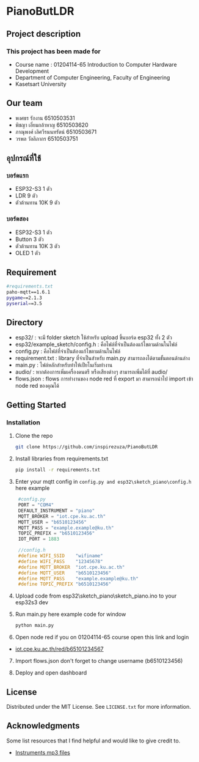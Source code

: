 # PianoButLDR

## Project description
### This project has been made for 
* Course name : 01204114-65 Introduction to Computer Hardware Development 
* Department of Computer Engineering, Faculty of Engineering
* Kasetsart University

## Our team 
* พงศธร รักงาน 6510503531
* พิชญา เอี่ยมกล้าหาญ 6510503620
* ภาณุพงศ์ เลิศวีรนนทรัตน์ 6510503671
* วรพล วัลลิภากร 6510503751

## อุปกรณ์ที่ใช้
### บอร์ดแรก
* ESP32-S3 1 ตัว
* LDR 9 ตัว
* ตัวต้านทาน 10K 9 ตัว
### บอร์ดสอง
* ESP32-S3 1 ตัว
* Button 3 ตัว
* ตัวต้านทาน 10K 3 ตัว
* OLED 1 ตัว

## Requirement
```sh
#requirements.txt
paho-mqtt==1.6.1
pygame==2.1.3
pyserial==3.5
```

## Directory
* esp32/ : จะมี folder  sketch ใช้สำหรับ upload ขึ้นบอร์ด esp32 ทั้ง 2 ตัว
* esp32/example_sketch/config.h : คือไฟล์ที่จำเป็นต้องแก้ไขตามด้านในไฟล์
* config.py : คือไฟล์ที่จำเป็นต้องแก้ไขตามด้านในไฟล์
* requirement.txt : library ที่จำเป็นสำหรับ main.py สามารถลงได้ตามขั้นตอนด้านล่าง
* main.py : ไฟล์หลักสำหรับทำให้เปียโนเริ่มทำงาน
* audio/ : หากต้องการเพิ่มเครื่องดนตรี หรือเสียงต่างๆ สามารถเพิ่มได้ที่ audio/ 
* flows.json : flows การทำงานของ node red ที่ export มา สามารถนำไป import เข้า node red ของคุณได้ 

## Getting Started

### Installation

1. Clone the repo
   ```sh
   git clone https://github.com/inspirezuza/PianoButLDR
   ```

2. Install libraries from requirements.txt
   ```sh
   pip install -r requirements.txt
   ```

3. Enter your mqtt config in `config.py and esp32\sketch_piano\config.h` here example
   ```python
    #config.py
    PORT = "COM4"
    DEFAULT_INSTRUMENT = "piano"
    MQTT_BROKER = "iot.cpe.ku.ac.th"
    MQTT_USER = "b6510123456" 
    MQTT_PASS = "example.example@ku.th"
    TOPIC_PREFIX = "b6510123456"
    IOT_PORT = 1883
   ```
   ```c
    //config.h
    #define WIFI_SSID    "wifiname"
    #define WIFI_PASS    "12345678"
    #define MQTT_BROKER  "iot.cpe.ku.ac.th"
    #define MQTT_USER    "b6510123456"  
    #define MQTT_PASS    "example.example@ku.th"      
    #define TOPIC_PREFIX "b6510123456"  
   ```

4. Upload code from esp32\sketch_piano\sketch_piano.ino to your esp32s3 dev

5. Run main.py here example code for window
   ```sh
   python main.py
   ```

6. Open node red if you on 01204114-65 course open this link and login
* [iot.cpe.ku.ac.th/red/b65101234567](iot.cpe.ku.ac.th/red/b65101234567) 

7. Import flows.json don't forget to change username (b6510123456)

8. Deploy and open dashboard

<!-- LICENSE -->
## License

Distributed under the MIT License. See `LICENSE.txt` for more information.

<!-- ACKNOWLEDGMENTS -->
## Acknowledgments

Some list resources that I find helpful and would like to give credit to.

* [Instruments mp3 files](https://github.com/gleitz/midi-js-soundfonts/tree/gh-pages/FatBoy)